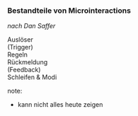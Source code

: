 ### Bestandteile von Microinteractions

_nach Dan Saffer_

<div class="grid-quarters">
    <div class="fragment fade-down white bg-color2">
    Auslöser <br>
    (Trigger)
    </div>
    <div class="fragment fade-left white bg-color4">
    Regeln
    </div>
    <div class="fragment fade-right white bg-color6">
    Rückmeldung <br> (Feedback)
    </div>
    <div class="fragment fade-up white bg-color8">
    Schleifen & Modi
    </div>
</div>

note:
- kann nicht alles heute zeigen